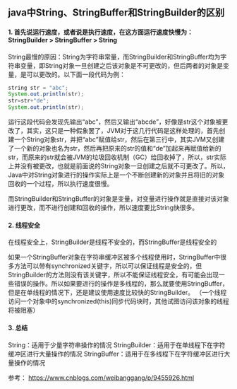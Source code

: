 ## java中String、StringBuffer和StringBuilder的区别

#### 1. 首先说运行速度，或者说是执行速度，在这方面运行速度快慢为：StringBuilder > StringBuffer > String

String最慢的原因：String为字符串常量，而StringBuilder和StringBuffer均为字符串变量，即String对象一旦创建之后该对象是不可更改的，但后两者的对象是变量，是可以更改的。以下面一段代码为例：

```java
string str = "abc";
System.out.println(str);
str=str+"de";
System.out.println(str);
```

运行这段代码会发现先输出“abc”，然后又输出“abcde”，好像是str这个对象被更改了，其实，这只是一种假象罢了，JVM对于这几行代码是这样处理的，首先创建一个String对象str，并把“abc”赋值给str，然后在第三行中，其实JVM又创建了一个新的对象也名为str，然后再把原来的str的值和“de”加起来再赋值给新的str，而原来的str就会被JVM的垃圾回收机制（GC）给回收掉了，所以，str实际上并没有被更改，也就是前面说的String对象一旦创建之后就不可更改了。所以，Java中对String对象进行的操作实际上是一个不断创建新的对象并且将旧的对象回收的一个过程，所以执行速度很慢。

而StringBuilder和StringBuffer的对象是变量，对变量进行操作就是直接对该对象进行更改，而不进行创建和回收的操作，所以速度要比String快很多。

#### 2. 线程安全
在线程安全上，StringBuilder是线程不安全的，而StringBuffer是线程安全的

如果一个StringBuffer对象在字符串缓冲区被多个线程使用时，StringBuffer中很多方法可以带有synchronized关键字，所以可以保证线程是安全的，但StringBuilder的方法则没有该关键字，所以不能保证线程安全，有可能会出现一些错误的操作。所以如果要进行的操作是多线程的，那么就要使用StringBuffer，但是在单线程的情况下，还是建议使用速度比较快的StringBuilder。
（一个线程访问一个对象中的synchronized(this)同步代码块时，其他试图访问该对象的线程将被阻塞）

#### 3. 总结
String：适用于少量字符串操作的情况
StringBuilder：适用于在单线程下在字符缓冲区进行大量操作的情况
StringBuffer：适用于在多线程下在字符缓冲区进行大量操作的情况


参考：
https://www.cnblogs.com/weibanggang/p/9455926.html
